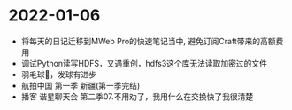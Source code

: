 # 2022-01-06

- 将每天的日记迁移到MWeb Pro的快速笔记当中, 避免订阅Craft带来的高额费用
- 调试Python读写HDFS，又遇重创，hdfs3这个库无法读取加密过的文件
- 羽毛球🏸️，发球有进步
- 航拍中国 第一季 新疆(第一季完结)
- 播客 谐星聊天会 第二季07.不用劝了，我用什么在交换快了我很清楚